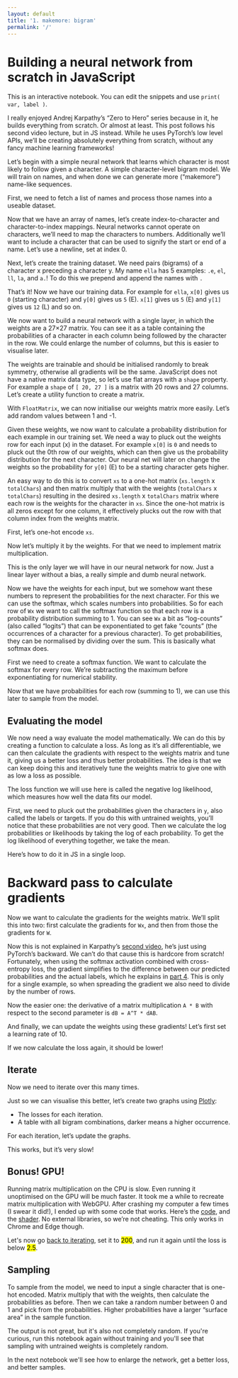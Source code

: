 ```yaml
---
layout: default
title: '1. makemore: bigram'
permalink: '/'
---
```


# Building a neural network from scratch in JavaScript

<aside>
    This is an interactive notebook. You can edit the snippets and use
    <code>print( var, label )</code>.
</aside>

I really enjoyed Andrej Karpathy’s “Zero to Hero” series because in it, he
builds everything from scratch. Or almost at least. This post follows his second
video lecture, but in JS instead. While he uses PyTorch’s low level APIs, we’ll
be creating absolutely everything from scratch, without any fancy machine
learning frameworks!

Let’s begin with a simple neural network that learns which character is most
likely to follow given a character. A simple character-level bigram model. We
will train on names, and when done we can generate more (“makemore”) name-like
sequences.

First, we need to fetch a list of names and process those names into a useable
dataset.

<script>
const response = await fetch('https://raw.githubusercontent.com/karpathy/makemore/master/names.txt');
export const text = await response.text();
export const names = text.split('\n');
</script>

Now that we have an array of names, let’s create index-to-character and
character-to-index mappings. Neural networks cannot operate on characters,
we’ll need to map the characters to numbers. Additionally we’ll want to
include a character that can be used to signify the start or end of a name.
Let’s use a newline, set at index 0.

<script>
export const indexToCharMap = [ '.', ...new Set( names.join('') ) ].sort();
export const stringToCharMap = {};

for ( let i = indexToCharMap.length; i--; ) {
    stringToCharMap[ indexToCharMap[ i ] ] = i;
}
</script>

Next, let’s create the training dataset. We need pairs (bigrams) of a character
x preceding a character y. My name `ella` has 5 examples: `.e`, `el`, `ll`,
`la`, and `a.`! To do this we prepend and append the names with `.`

<script>
export const xs = []; // Inputs.
export const ys = []; // Targets, or labels.

for ( const name of names ) {
    const exploded = '.' + name + '.';
    let i = 1;
    while ( exploded[ i ] ) {
        xs.push( stringToCharMap[ exploded[ i - 1 ] ] );
        ys.push( stringToCharMap[ exploded[ i ] ] );
        i++;
    }
}
</script>

That’s it! Now we have our training data. For example for `ella`, `x[0]` gives
us `0` (starting character) and `y[0]` gives us `5` (E). `x[1]` gives us `5` (E)
and `y[1]` gives us `12` (L) and so on.

We now want to build a neural network with a single layer, in which the weights
are a 27×27 matrix. You can see it as a table containing the probabilities of a
character in each column being followed by the character in the row. We could
enlarge the number of columns, but this is easier to visualise later.

The weights are trainable and should be initialised randomly to break symmetry,
otherwise all gradients will be the same. JavaScript does not have a native
matrix data type, so let’s use flat arrays with a `shape` property. For example
a `shape` of `[ 20, 27 ]` is a matrix with 20 rows and 27 columns. Let’s create
a utility function to create a matrix.

<script>
export class FloatMatrix extends Float32Array {
    constructor( data, shape = data?.shape || [] ) {
        const length = shape.reduce( ( a, b ) => a * b, 1 );

        super( data || length );

        if ( this.length !== length ) {
            throw new Error( 'Shape does not match data length.' );
        }

        this.shape = shape;
    }
}

print( new FloatMatrix( null, [ 2, 3 ] ) );
</script>

With `FloatMatrix`, we can now initialise our weights matrix more easily. Let’s
add random values between 1 and -1.

<script>
const totalChars = indexToCharMap.length;
export const W = new FloatMatrix( null, [ totalChars, totalChars ] );
for ( let i = W.length; i--; ) W[ i ] = Math.random() * 2 - 1;
</script>

Given these weights, we now want to calculate a probability distribution for
each example in our training set. We need a way to pluck out the weights row for
each input (x) in the dataset. For example `x[0]` is `0` and needs to pluck out
the 0th row of our weights, which can then give us the probability distribution
for the next character. Our neural net will later on change the weights so the
probability for `y[0]` (E) to be a starting character gets higher.

An easy way to do this is to convert `xs` to a one-hot matrix (`xs.length` x
`totalChars`) and then matrix multiply that with the weights (`totalChars` x
`totalChars`) resulting in the desired `xs.length` x `totalChars` matrix where
each row is the weights for the character in `xs`. Since the one-hot matrix is
all zeros except for one column, it effectively plucks out the row with that
column index from the weights matrix.

First, let’s one-hot encode `xs`.

<script>
export function oneHot( a, length ) {
    const B = new FloatMatrix( null, [ a.length, length ] );
    for ( let i = a.length; i--; ) B[ i * length + a[ i ] ] = 1;
    return B;
}

export const XOneHot = oneHot( xs, indexToCharMap.length );
</script>

Now let’s multiply it by the weights. For that we need to implement matrix
multiplication.

<script>
export function matMul(A, B) {
    const [ m, n ] = A.shape;
    const [ p, q ] = B.shape;
    const C = new FloatMatrix( null, [ m, q ] );

    if ( n !== p ) {
        throw new Error( 'Matrix dimensions do not match.' );
    }

    for ( let m_ = m; m_--; ) {
        for ( let q_ = q; q_--; ) {
            let sum = 0;
            for ( let n_ = n; n_--; ) {
                sum += A[m_ * n + n_] * B[n_ * q + q_];
            }
            C[m_ * q + q_] = sum;
        }
    }

    return C;
}

export const Wx = matMul( XOneHot, W );
</script>

This is the only layer we will have in our neural network for now. Just a
linear layer without a bias, a really simple and dumb neural network.

Now we have the weights for each input, but we somehow want these numbers to
represent the probabilities for the next character. For this we can use the
softmax, which scales numbers into probabilities. So for each row of `Wx` we
want to call the softmax function so that each row is a probability distribution
summing to 1. You can see `Wx` a bit as “log-counts” (also called “logits”) that
can be exponentiated to get fake “counts” (the occurrences of a character for a
previous character). To get probabilities, they can be normalised by dividing
over the sum. This is basically what softmax does.

First we need to create a softmax function. We want to calculate the softmax
for every row. We’re subtracting the maximum before exponentiating for
numerical stability.

<script>
export function softmaxByRow( A ) {
    const [m, n] = A.shape;
    const B = new FloatMatrix( null, A.shape );
    for ( let m_ = m; m_--; ) {
        let max = -Infinity;
        for ( let n_ = n; n_--; ) {
            const value = A[m_ * n + n_];
            if (value > max) max = value;
        }
        let sum = 0;
        for ( let n_ = n; n_--; ) {
            const i = m_ * n + n_;
            // Subtract the max to avoid overflow
            sum += B[i] = Math.exp(A[i] - max);
        }
        for ( let n_ = n; n_--; ) {
            B[m_ * n + n_] /= sum;
        }
    }
    return B;
}

export const probs = softmaxByRow( Wx );
</script>

Now that we have probabilities for each row (summing to 1), we can use this
later to sample from the model.

## Evaluating the model

We now need a way evaluate the model mathematically. We can do this by creating
a function to calculate a loss. As long as it’s all differentiable, we can then
calculate the gradients with respect to the weights matrix and tune it, giving
us a better loss and thus better probabilities. The idea is that we can keep
doing this and iteratively tune the weights matrix to give one with as low a
loss as possible.

The loss function we will use here is called the negative log likelihood, which
measures how well the data fits our model.

First, we need to pluck out the probabilities given the characters in `y`, also
called the labels or targets. If you do this with untrained weights, you’ll
notice that these probabilities are not very good. Then we calculate the log
probabilities or likelihoods by taking the log of each probability. To get the
log likelihood of everything together, we take the mean.

Here’s how to do it in JS in a single loop.

<script>
export function negativeLogLikelihood( probs, ys ) {
    const [m, n] = probs.shape;
    let sum = 0;
    for ( let m_ = m; m_--; ) {
        // Sum the logProbs (log likelihoods) of the correct label.
        sum += Math.log( probs[ m_ * n + ys[ m_ ] ] );
    }
    const mean = sum / m;
    // Mean negative log likelihood.
    return - mean;
}

// Let's keep track of the losses.
export const loss = negativeLogLikelihood( probs, ys );
export const losses = [ loss ];
</script>

# Backward pass to calculate gradients

Now we want to calculate the gradients for the weights matrix. We’ll split this
into two: first calculate the gradients for `Wx`, and then from those the
gradients for `W`.

Now this is not explained in Karpathy’s
[second video](https://www.youtube.com/watch?v=PaCmpygFfXo),
he’s just using PyTorch’s backward. We can’t do that cause this is hardcore from
scratch! Fortunately, when using the softmax activation combined with
cross-entropy loss, the gradient simplifies to the difference between our
predicted probabilities and the actual labels, which he explains in
[part 4](https://youtu.be/q8SA3rM6ckI?si=vXBKdMh7sSO44VJT&t=5187).
This is only for a single example, so when spreading the gradient we also need
to divide by the number of rows.

<script>
export function softmaxCrossEntropyGradient( probs, ys ) {
    const [m, n] = probs.shape;
    const gradient = new FloatMatrix( probs );
    for ( let m_ = m; m_--; ) {
        // Subtract 1 for the gradient of the correct label.
        gradient[ m_ * n + ys[ m_ ] ] -= 1;
        for ( let n_ = n; n_--; ) {
            // Divide by the number of rows.
            gradient[ m_ * n + n_ ] /= m;
        }
    }
    return gradient;
}

export const WxGradient = softmaxCrossEntropyGradient( probs, ys );
</script>

Now the easier one: the derivative of a matrix multiplication `A * B` with
respect to the second parameter is `dB = A^T * dAB`.

<script>
export function transpose( A ) {
    const [ m, n ] = A.shape;
    const B = new FloatMatrix( null, [ n, m ] );

    for ( let m_ = m; m_--; ) {
        for ( let n_ = n; n_--; ) {
            B[n_ * m + m_] = A[m_ * n + n_];
        }
    }

    return B;
}

export const WGradient = matMul( transpose( XOneHot ), WxGradient );
</script>

And finally, we can update the weights using these gradients! Let’s first
set a learning rate of 10.

<script>
export const learningRate = 10;
</script>

<script>
for ( let i = W.length; i--; ) W[ i ] -= learningRate * WGradient[ i ];
print( W );
</script>

If we now calculate the loss again, it should be lower!

<script>
const newProbs = softmaxByRow( matMul( XOneHot, W ) );
export const newLoss = negativeLogLikelihood( newProbs, ys );
print( loss, 'oldLoss' );
</script>

## Iterate

Now we need to iterate over this many times.

<script>
export async function iteration() {
    const Wx = await matMul( XOneHot, W );
    const probs = softmaxByRow( Wx );

    losses.push( negativeLogLikelihood( probs, ys ) );

    // Backpropagation.
    const WxGradient = softmaxCrossEntropyGradient( probs, ys );
    const WGradient = await matMul( transpose( XOneHot ), WxGradient );

    for ( let i = W.length; i--; ) W[ i ] -= learningRate * WGradient[ i ];
}
</script>

Just so we can visualise this better, let’s create two graphs using
[Plotly](https://plotly.com/javascript/):

* The losses for each iteration.
* A table with all bigram combinations, darker means a higher occurrence.

<script>
export { default as Plotly } from 'https://cdn.jsdelivr.net/npm/plotly.js-dist@2.26.2/+esm';
export const graphs = document.createElement('div');
graphs.append( document.createElement('div') );
graphs.append( document.createElement('div') );
graphs.style.display = 'flex';
</script>

For each iteration, let’s update the graphs.

<script data-iterations="10" id="iteration">
await iteration();
await Plotly.react(
    graphs.firstChild,
    [ { x: losses.map( ( _, i ) => i ), y: losses } ],
    {
        width: 500, height: 500,
        yaxis: { title: 'Loss', type: 'log' },
        xaxis: { title: 'Iterations' }
    },
    { displayModeBar: false }
);
const r = indexToCharMap.map( ( _, i ) => i )
await Plotly.react(
    graphs.lastChild,
    [ {
        x: indexToCharMap, y: indexToCharMap,
        z: r.map((_, m_) => r.map((_, n_) => Math.exp(W[m_ * r.length + n_]))),
        type: 'heatmap', showscale: false,
        colorscale: [ [ 0, 'white' ], [ 1, 'black' ] ],
    } ],
    {
        width: 500, height: 500,
        yaxis: { tickvals: [], autorange: 'reversed' },
        xaxis: { tickvals: [], },
        margin: { t: 10, b: 10, l: 10, r: 10 },
        annotations: r.map((_, m_) => r.map((_, n_) => ({
            x: indexToCharMap[n_],
            y: indexToCharMap[m_],
            text: `${indexToCharMap[m_]}${indexToCharMap[n_]}`,
            showarrow: false,
            font: { color: 'white' }
        }))).flat(),
    },
    { displayModeBar: false }
);
export default graphs;
</script>

This works, but it’s very slow!

## Bonus! GPU!

Running matrix multiplication on the CPU is slow. Even running it unoptimised on
the GPU will be much faster. It took me a while to recreate matrix
multiplication with WebGPU. After crashing my computer a few times (I swear it
did!), I ended up with some code that works. Here’s the
[code](https://href.li/?https://github.com/ellatrix/micrograd/blob/main/matmul-gpu.js),
and the
[shader](https://href.li/?https://github.com/ellatrix/micrograd/blob/main/matmul.wgsl).
No external libraries, so we’re not cheating. This only works in Chrome and Edge
though.

<script>
const { GPU } = await import( new URL( './matmul-gpu.js', location ) );
export const matMul = ( await GPU() )?.matMul || matMul;
</script>

Let's now go [back to iterating](#iteration), set it to <mark>200</mark>, and
run it again until the loss is below <mark>2.5</mark>.

## Sampling

To sample from the model, we need to input a single character that is
one-hot encoded. Matrix multiply that with the weights, then calculate the
probabilities as before. Then we can take a random number between 0 and 1
and pick from the probabilities. Higher probabilities have a larger “surface
area” in the sample function.

<script data-iterations="10">
function sample(probs) {
    const sample = Math.random();
    let total = 0;
    for ( let i = probs.length; i--; ) {
        total += probs[ i ];
        if ( sample < total ) return i;
    }
}

const indices = [ 0 ];

do {
    const context = indices.slice( -1 );
    const Wc = await matMul( oneHot( context, indexToCharMap.length ), W );
    const probs = softmaxByRow( Wc );
    indices.push( sample( probs ) );
} while ( indices[ indices.length - 1 ] );

export const name = indices.slice( 1, -1 ).map( ( i ) => indexToCharMap[ i ] ).join( '' );
</script>

The output is not great, but it's also not completely random. If you're
curious, run this notebook again without training and you'll see that
sampling with untrained weights is completely random.

In the next notebook we'll see how to enlarge the network, get a better
loss, and better samples.


